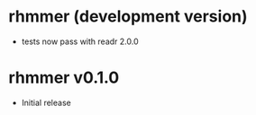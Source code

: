 # rhmmer (development version)

* tests now pass with readr 2.0.0

# rhmmer v0.1.0

 * Initial release
